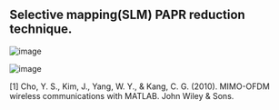 ## Selective mapping(SLM) PAPR reduction technique.

![image](https://github.com/Metwaly-yahia/SLM/assets/81784667/29d525fd-0564-4c7f-98a9-b48bd0339f35)

![image](https://github.com/Metwaly-yahia/SLM/assets/81784667/6e2f860b-2833-4b02-b285-b56d1ebbe612)

[1] Cho, Y. S., Kim, J., Yang, W. Y., & Kang, C. G. (2010). MIMO-OFDM wireless communications with MATLAB. John Wiley & Sons.
